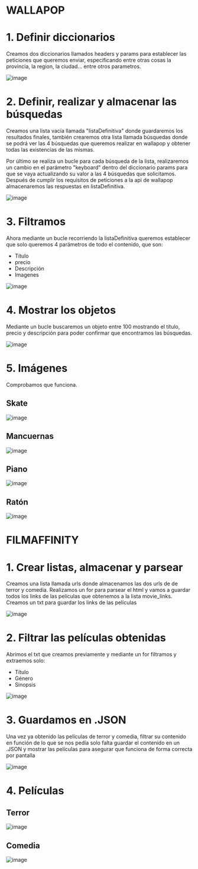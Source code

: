 # WALLAPOP
# 1. Definir diccionarios
Creamos dos diccionarios llamados headers y params para establecer las peticiones que queremos enviar, especificando entre otras cosas la provincia, la region, la ciudad... entre otros parametros.

![image](https://user-images.githubusercontent.com/113373670/224575219-492ffb45-bb20-4ea2-952e-69199dcab211.png)


# 2. Definir, realizar y almacenar las búsquedas
Creamos una lista vacía llamada "listaDefinitiva" donde guardaremos los resultados finales, también crearemos otra lista llamada búsquedas donde se podrá ver las 4 búsquedas que queremos realizar en wallapop y obtener todas las existencias de las mismas.

Por último se realiza un bucle para cada búsqueda de la lista, realizaremos un cambio en el parámetro "keyboard" dentro del diccionario params para que se vaya actualizando su valor a las 4 búsquedas que solicitamos. Después de cumplir los requisitos de peticiones a la api de wallapop almacenaremos las respuestas en listaDefinitiva.

![image](https://user-images.githubusercontent.com/113373670/224575603-cfea589a-b106-4ef7-b77e-b52c4aef0e81.png)

# 3. Filtramos 
Ahora mediante un bucle recorriendo la listaDefinitiva queremos establecer que solo queremos 4 parámetros de todo el contenido, que son:
- Título
- precio
- Descripción
- Imagenes

![image](https://user-images.githubusercontent.com/113373670/224576619-4da41136-d368-4829-a6a0-58712283005f.png)

# 4. Mostrar los objetos

Mediante un bucle buscaremos un objeto entre 100 mostrando el título, precio y descripción para poder confirmar que encontramos las búsquedas.

![image](https://user-images.githubusercontent.com/113373670/224577295-b05c00e4-6d8b-499b-a621-09d75c3a5d1b.png)


# 5. Imágenes
Comprobamos que funciona.

## Skate

![image](https://user-images.githubusercontent.com/113373670/224577388-fbfaf99f-baf2-430f-a897-2d95e2563ba5.png)

## Mancuernas

![image](https://user-images.githubusercontent.com/113373670/224577434-fcbddedb-fef9-4adc-9968-57bd6f742dd8.png)

## Piano

![image](https://user-images.githubusercontent.com/113373670/224577459-2f2f05c7-1833-4162-b129-f37dc928a891.png)

## Ratón

![image](https://user-images.githubusercontent.com/113373670/224577479-811da595-64fd-412a-962d-ef2fe39015b2.png)

# FILMAFFINITY

# 1. Crear listas, almacenar y parsear

Creamos una lista llamada urls donde almacenamos las dos urls de de terror y comedia.
Realizamos un for para parsear el html y vamos a guardar todos los links de las películas que obtenemos a la lista movie_links.
Creamos un txt para guardar los links de las películas

![image](https://user-images.githubusercontent.com/113373670/224581103-cb4486dd-4cea-471e-ad1a-9f9099b21f41.png)

# 2. Filtrar las películas obtenidas

Abrimos el txt que creamos previamente y mediante un for filtramos y extraemos solo:
- Título
- Género
- Sinopsis

![image](https://user-images.githubusercontent.com/113373670/224584898-3d3cd304-4ba2-4b82-a01d-45502140b783.png)

# 3. Guardamos en .JSON

Una vez ya obtenido las películas de terror y comedia, filtrar su contenido en función de lo que se nos pedía solo falta guardar el contenido en un .JSON y
mostrar las películas para asegurar que funciona de forma correcta por pantalla

![image](https://user-images.githubusercontent.com/113373670/224585146-0490a242-ce31-4e38-92fd-13c3ce9c0155.png)

# 4. Películas

## Terror
![image](https://user-images.githubusercontent.com/113373670/224585375-8cc233e6-36c2-4cb5-9560-e253b2212623.png)

## Comedia
![image](https://user-images.githubusercontent.com/113373670/224585449-0678489e-ec4d-4f0a-b062-8bcc181f7e02.png)

